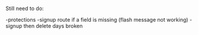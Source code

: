 Still need to do:

-protections
-signup route if a field is missing (flash message not working)
-signup then delete days broken
